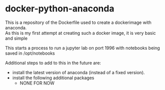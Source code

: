 # docker-python-anaconda
This is a repository of the Dockerfile used to create a dockerimage with anaconda.  
As this is my first attempt at creating such a docker image, it is very basic
and simple

This starts a process to run a jupyter lab on port 1996 with notebooks being saved
in /opt/notebooks

Additional steps to add to this in the future are:
- install the latest version of anaconda (instead of a fixed version).
- install the following additional packages
  - NONE FOR NOW
